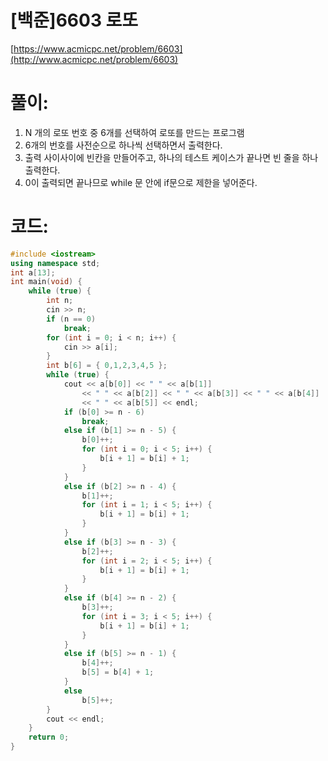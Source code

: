# [백준]6603 로또


[https://www.acmicpc.net/problem/6603](http://www.acmicpc.net/problem/6603)

# **풀이:**
1. N 개의 로또 번호 중 6개를 선택하여 로또를 만드는 프로그램
2. 6개의 번호를 사전순으로 하나씩 선택하면서 출력한다.
3. 출력 사이사이에 빈칸을 만들어주고, 하나의 테스트 케이스가 끝나면 빈 줄을 하나 출력한다.
4. 0이 출력되면 끝나므로 while 문 안에 if문으로 제한을 넣어준다.

# **코드:**

```c++
#include <iostream>
using namespace std;
int a[13];
int main(void) {
	while (true) {
		int n;
		cin >> n;
		if (n == 0)
			break;
		for (int i = 0; i < n; i++) {
			cin >> a[i];
		}
		int b[6] = { 0,1,2,3,4,5 };
		while (true) {
			cout << a[b[0]] << " " << a[b[1]] 
				<< " " << a[b[2]] << " " << a[b[3]] << " " << a[b[4]] 
				<< " " << a[b[5]] << endl;
			if (b[0] >= n - 6)
				break;
			else if (b[1] >= n - 5) {
				b[0]++;
				for (int i = 0; i < 5; i++) {
					b[i + 1] = b[i] + 1;
				}
			}
			else if (b[2] >= n - 4) {
				b[1]++;
				for (int i = 1; i < 5; i++) {
					b[i + 1] = b[i] + 1;
				}
			}
			else if (b[3] >= n - 3) {
				b[2]++;
				for (int i = 2; i < 5; i++) {
					b[i + 1] = b[i] + 1;
				}
			}
			else if (b[4] >= n - 2) {
				b[3]++;
				for (int i = 3; i < 5; i++) {
					b[i + 1] = b[i] + 1;
				}
			}
			else if (b[5] >= n - 1) {
				b[4]++;
				b[5] = b[4] + 1;
			}
			else
				b[5]++;
		}
		cout << endl;
	}
	return 0;
}
```



